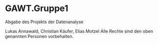 # GAWT.Gruppe1
Abgabe des Projekts der Datenanalyse

Lukas Annawald, Christian Käufer, Elias Motzel
Alle Rechte sind den oben genannten Personen vorbehalten.
